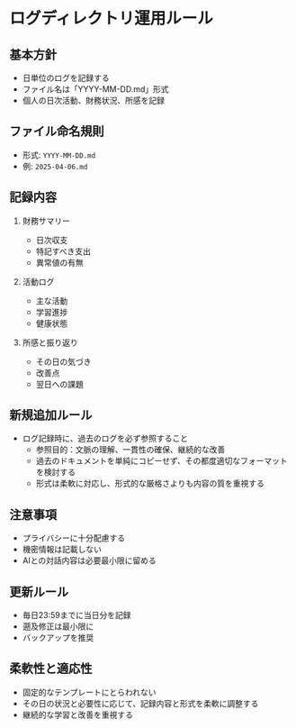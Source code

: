 # ログディレクトリ運用ルール

## 基本方針
- 日単位のログを記録する
- ファイル名は「YYYY-MM-DD.md」形式
- 個人の日次活動、財務状況、所感を記録

## ファイル命名規則
- 形式: `YYYY-MM-DD.md`
- 例: `2025-04-06.md`

## 記録内容
1. 財務サマリー
   - 日次収支
   - 特記すべき支出
   - 異常値の有無

2. 活動ログ
   - 主な活動
   - 学習進捗
   - 健康状態

3. 所感と振り返り
   - その日の気づき
   - 改善点
   - 翌日への課題

## 新規追加ルール
- ログ記録時に、過去のログを必ず参照すること
  - 参照目的：文脈の理解、一貫性の確保、継続的な改善
  - 過去のドキュメントを単純にコピーせず、その都度適切なフォーマットを検討する
  - 形式は柔軟に対応し、形式的な厳格さよりも内容の質を重視する

## 注意事項
- プライバシーに十分配慮する
- 機密情報は記載しない
- AIとの対話内容は必要最小限に留める

## 更新ルール
- 毎日23:59までに当日分を記録
- 遡及修正は最小限に
- バックアップを推奨

## 柔軟性と適応性
- 固定的なテンプレートにとらわれない
- その日の状況と必要性に応じて、記録内容と形式を柔軟に調整する
- 継続的な学習と改善を重視する
